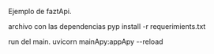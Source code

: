 Ejemplo de faztApi. 

archivo con las dependencias pyp install -r requerimients.txt



run del main. 
uvicorn mainApy:appApy --reload